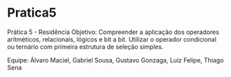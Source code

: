 # Pratica5
Prática 5 - Residência
Objetivo: Compreender a aplicação dos operadores aritméticos, relacionais, lógicos e bit a bit. Utilizar o
operador condicional ou ternário com primeira estrutura de seleção simples.

Equipe: Álvaro Maciel, Gabriel Sousa, Gustavo Gonzaga, Luiz Felipe, Thiago Sena
